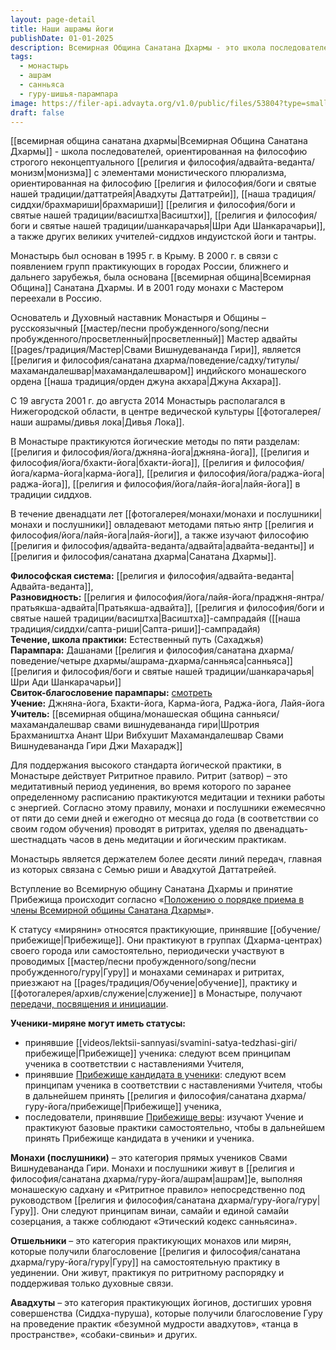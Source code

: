 ```yaml
---
layout: page-detail
title: Наши ашрамы йоги
publishDate: 01-01-2025
description: Всемирная Община Санатана Дхармы - это школа последователей, основанная на философии монизма с элементами монистического плюрализма. Школа ориентирована на учение Авадхуты Даттатрейи, брахмариши Васиштхи, Шри Ади Шанкарачарьи и других великих учителей-сиддхов индуистской йоги и тантры.
tags:
  - монастырь
  - ашрам
  - санньяса
  - гуру-шишья-парампара
image: https://filer-api.advayta.org/v1.0/public/files/53804?type=small
draft: false
---
```

[[всемирная община санатана дхармы|Всемирная Община Санатана Дхармы]] - школа последователей, ориентированная на философию строгого неконцептуального [[религия и философия/адвайта-веданта/монизм|монизма]] с элементами монистического плюрализма, ориентированная на философию [[религия и философия/боги и святые нашей традиции/даттатрейя|Авадхуты Даттатрейи]], [[наша традиция/сиддхи/брахмариши|брахмариши]] [[религия и философия/боги и святые нашей традиции/васиштха|Васиштхи]], [[религия и философия/боги и святые нашей традиции/шанкарачарья|Шри Ади Шанкарачарьи]], а также других великих учителей-сиддхов индуистской йоги и тантры.

 Монастырь был основан в 1995 г. в Крыму. В 2000 г. в связи с появлением групп практикующих в городах России, ближнего и дальнего зарубежья, была основана [[всемирная община|Всемирная Община]] Санатана Дхармы. И в 2001 году монахи с Мастером переехали в Россию.

 Основатель и Духовный наставник Монастыря и Общины – русскоязычный [[мастер/песни пробужденного/song/песни пробужденного/просветленный|просветленный]] Мастер адвайты [[pages/традиция/Мастер|Свами Вишнудевананда Гири]], является [[религия и философия/санатана дхарма/поведение/садху/титулы/махамандалешвар|махамандалешваром]] индийского монашеского ордена [[наша традиция/орден джуна акхара|Джуна Акхара]].

 С 19 августа 2001 г. до августа 2014 Монастырь располагался в Нижегородской области, в центре ведической культуры [[фотогалерея/наши ашрамы/дивья лока|Дивья Лока]].

 В Монастыре практикуются йогические методы по пяти разделам: [[религия и философия/йога/джняна-йога|джняна-йога]], [[религия и философия/йога/бхакти-йога|бхакти-йога]], [[религия и философия/йога/карма-йога|карма-йога]], [[религия и философия/йога/раджа-йога|раджа-йога]], [[религия и философия/йога/лайя-йога|лайя-йога]] в традиции сиддхов.

 В течение двенадцати лет [[фотогалерея/монахи/монахи и послушники|монахи и послушники]] овладевают методами пятью янтр [[религия и философия/йога/лайя-йога|лайя-йоги]], а также изучают философию [[религия и философия/адвайта-веданта/адвайта|адвайта-веданты]] и [[религия и философия/санатана дхарма|Санатана Дхармы]].
 
**Философская система:** [[религия и философия/адвайта-веданта|Адвайта-веданта]],\
**Разновидность:** [[религия и философия/йога/лайя-йога/праджня-янтра/пратьякша-адвайта|Пратьякша-адвайта]], [[религия и философия/боги и святые нашей традиции/васиштха|Васиштха]]-сампрадайя ([[наша традиция/сиддхи/сапта-риши|Сапта-риши]]-сампрадайя)\
**Течение, школа практики:** Естественный путь (Сахаджья)\
**Парампара:** Дашанами [[религия и философия/санатана дхарма/поведение/четыре дхармы/ашрама-дхарма/санньяса|санньяса]] [[религия и философия/боги и святые нашей традиции/шанкарачарья|Шри Ади Шанкарачарьи]]\
**Свиток-благословение парампары:** [смотреть](https://filer-api.advayta.org/v1.0/public/files/53804?type=medium)\
**Учение:** Джняна-йога, Бхакти-йога, Карма-йога, Раджа-йога, Лайя-йога\
**Учитель:** [[всемирная община/монашеская община санньяси/махамандалешвар свами вишнудевананда гири|Шротрия Брахмаништха Анант Шри Вибхушит  Махамандалешвар Свами Вишнудевананда Гири Джи Махарадж]]

 Для поддержания высокого стандарта йогической практики, в Монастыре действует Ритритное правило. Ритрит (затвор) – это медитативный период уединения, во время которого по заранее определенному расписанию практикуются медитации и техники работы с энергией. Согласно этому правилу, монахи и послушники ежемесячно от пяти до семи дней и ежегодно от месяца до года (в соответствии со своим годом обучения) проводят в ритритах, уделяя по двенадцать-шестнадцать часов в день медитации и йогическим практикам.

 Монастырь является держателем более десяти линий передач, главная из которых связана с Семью риши и Авадхутой Даттатрейей.

 Вступление во Всемирную общину Санатана Дхармы и принятие Прибежища происходит согласно «[Положению о порядке приема в члены Всемирной общины Санатана Дхармы](https://www.advayta.org/nashi-ashramy-yogi/polozhenie-o-poryadke-priema-v-chleny-vsemirnoy-obshchiny-sanatana-dkharmy/)».

 К статусу «мирянин» относятся практикующие, принявшие [[обучение/прибежище|Прибежище]]. Они практикуют в группах (Дхарма-центрах) своего города или самостоятельно, периодически участвуют в проводимых [[мастер/песни пробужденного/song/песни пробужденного/гуру|Гуру]] и монахами семинарах и ритритах, приезжают на [[pages/традиция/Обучение|обучение]], практику и [[фотогалерея/архив/служение|служение]] в Монастыре, получают [передачи, посвящения и инициации](https://www.advayta.org/nashi-ashramy-yogi/perechen-peredach-initsiatsiy-i-posvyashcheniy/). 

 **Ученики-миряне могут иметь статусы:** 

* принявшие [[videos/lektsii-sannyasi/svamini-satya-tedzhasi-giri/прибежище|Прибежище]] ученика: следуют всем принципам ученика в соответствии с наставлениями Учителя,
* принявшие [Прибежище кандидата в ученики](https://www.advayta.org/nashi-ashramy-yogi/pribezhishche-kandidata-v-ucheniki/): следуют всем принципам ученика в соответствии с наставлениями Учителя, чтобы в дальнейшем принять [[религия и философия/санатана дхарма/гуру-йога/прибежище|Прибежище]] ученика,
* последователи, принявшие [Прибежище веры](https://www.advayta.org/nashi-ashramy-yogi/pribezhishche-very/): изучают Учение и практикуют базовые практики самостоятельно, чтобы в дальнейшем принять Прибежище кандидата в ученики и ученика.

 **Монахи (послушники)** – это категория прямых учеников Свами Вишнудевананда Гири. Монахи и послушники живут в [[религия и философия/санатана дхарма/гуру-йога/ашрам|ашрам]]е, выполняя монашескую садхану и «Ритритное правило» непосредственно под руководством [[религия и философия/санатана дхарма/гуру-йога/гуру|Гуру]]. Они следуют принципам винаи, самайи и единой самайи созерцания, а также соблюдают «Этический кодекс санньясина».

 **Отшельники** – это категория практикующих монахов или мирян, которые получили благословение [[религия и философия/санатана дхарма/гуру-йога/гуру|Гуру]] на самостоятельную практику в уединении. Они живут, практикуя по ритритному распорядку и поддерживая только духовные связи.

 **Авадхуты** – это категория практикующих йогинов, достигших уровня совершенства (Сиддха-пуруша), которые получили благословение Гуру на проведение практик «безумной мудрости авадхутов», «танца в пространстве», «собаки-свиньи» и других.
  
  
